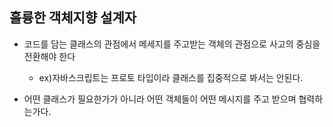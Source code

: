 
## 훌륭한 객체지향 설계자

- 코드를 담는 클래스의 관점에서 메세지를 주고받는 객체의 관점으로 사고의 중심을 전환해야 한다
    -  ex)자바스크립트는 프로토 타입이라 클래스를 집중적으로 봐서는 안된다.

- 어떤 클래스가 필요한가가 아니라 어떤 객체들이 어떤 메시지를 주고 받으며 협력하는가다.


